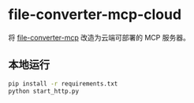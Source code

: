 # file-converter-mcp-cloud

将 [file-converter-mcp](https://github.com/wowyuarm/file-converter-mcp) 改造为云端可部署的 MCP 服务器。

## 本地运行

```bash
pip install -r requirements.txt
python start_http.py
